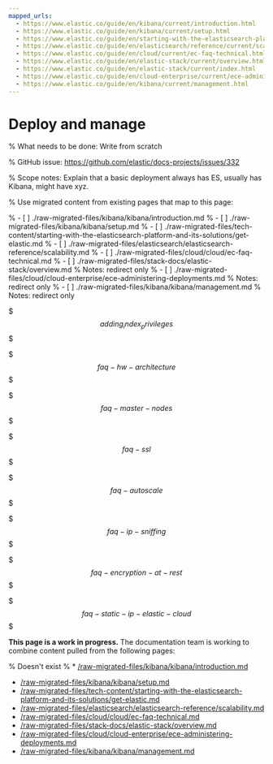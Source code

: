 ```yaml
---
mapped_urls:
  - https://www.elastic.co/guide/en/kibana/current/introduction.html
  - https://www.elastic.co/guide/en/kibana/current/setup.html
  - https://www.elastic.co/guide/en/starting-with-the-elasticsearch-platform-and-its-solutions/current/get-elastic.html
  - https://www.elastic.co/guide/en/elasticsearch/reference/current/scalability.html
  - https://www.elastic.co/guide/en/cloud/current/ec-faq-technical.html
  - https://www.elastic.co/guide/en/elastic-stack/current/overview.html
  - https://www.elastic.co/guide/en/elastic-stack/current/index.html
  - https://www.elastic.co/guide/en/cloud-enterprise/current/ece-administering-deployments.html
  - https://www.elastic.co/guide/en/kibana/current/management.html
---
```


# Deploy and manage

% What needs to be done: Write from scratch

% GitHub issue: https://github.com/elastic/docs-projects/issues/332

% Scope notes: Explain that a basic deployment always has ES, usually has Kibana, might have xyz.

% Use migrated content from existing pages that map to this page:

% - [ ] ./raw-migrated-files/kibana/kibana/introduction.md
% - [ ] ./raw-migrated-files/kibana/kibana/setup.md
% - [ ] ./raw-migrated-files/tech-content/starting-with-the-elasticsearch-platform-and-its-solutions/get-elastic.md
% - [ ] ./raw-migrated-files/elasticsearch/elasticsearch-reference/scalability.md
% - [ ] ./raw-migrated-files/cloud/cloud/ec-faq-technical.md
% - [ ] ./raw-migrated-files/stack-docs/elastic-stack/overview.md
%      Notes: redirect only
% - [ ] ./raw-migrated-files/cloud/cloud-enterprise/ece-administering-deployments.md
%      Notes: redirect only
% - [ ] ./raw-migrated-files/kibana/kibana/management.md
%      Notes: redirect only

$$$adding_index_privileges$$$

$$$faq-hw-architecture$$$

$$$faq-master-nodes$$$

$$$faq-ssl$$$

$$$faq-autoscale$$$

$$$faq-ip-sniffing$$$

$$$faq-encryption-at-rest$$$

$$$faq-static-ip-elastic-cloud$$$

**This page is a work in progress.** The documentation team is working to combine content pulled from the following pages:

% Doesn't exist
% * [/raw-migrated-files/kibana/kibana/introduction.md](/raw-migrated-files/kibana/kibana/introduction.md)

* [/raw-migrated-files/kibana/kibana/setup.md](/raw-migrated-files/kibana/kibana/setup.md)
* [/raw-migrated-files/tech-content/starting-with-the-elasticsearch-platform-and-its-solutions/get-elastic.md](/raw-migrated-files/tech-content/starting-with-the-elasticsearch-platform-and-its-solutions/get-elastic.md)
* [/raw-migrated-files/elasticsearch/elasticsearch-reference/scalability.md](/raw-migrated-files/elasticsearch/elasticsearch-reference/scalability.md)
* [/raw-migrated-files/cloud/cloud/ec-faq-technical.md](/raw-migrated-files/cloud/cloud/ec-faq-technical.md)
* [/raw-migrated-files/stack-docs/elastic-stack/overview.md](/raw-migrated-files/stack-docs/elastic-stack/overview.md)
* [/raw-migrated-files/cloud/cloud-enterprise/ece-administering-deployments.md](/raw-migrated-files/cloud/cloud-enterprise/ece-administering-deployments.md)
* [/raw-migrated-files/kibana/kibana/management.md](/raw-migrated-files/kibana/kibana/management.md)